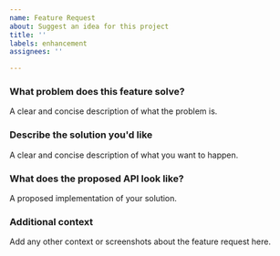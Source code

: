 ```yaml
---
name: Feature Request
about: Suggest an idea for this project
title: ''
labels: enhancement
assignees: ''

---
```


### What problem does this feature solve?
A clear and concise description of what the problem is.

### Describe the solution you'd like
A clear and concise description of what you want to happen.

### What does the proposed API look like?
A proposed implementation of your solution.

### Additional context
Add any other context or screenshots about the feature request here.
